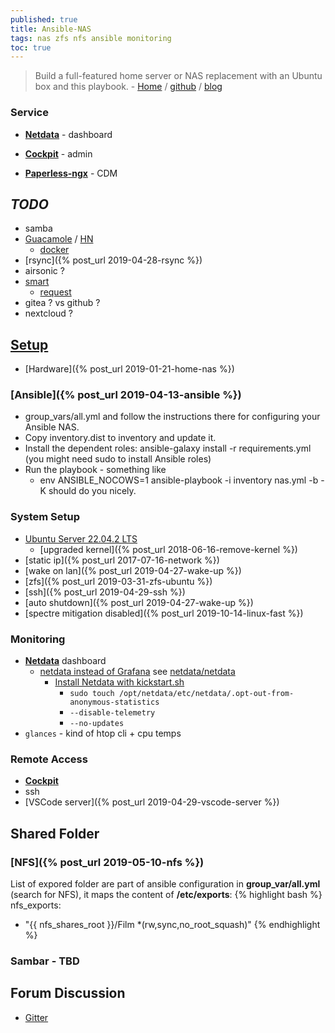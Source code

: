 ```yaml
---
published: true
title: Ansible-NAS
tags: nas zfs nfs ansible monitoring
toc: true
---
```

>  Build a full-featured home server or NAS replacement with an Ubuntu box and this playbook. - [Home](https://ansible-nas.io/blog/) / [github](https://github.com/davestephens/ansible-nas) / [blog](https://davidstephens.uk/2019/01/02/an-update-on-ansible-nas/)

### Service
- [**Netdata**](http://192.168.0.125:19999) - dashboard
- [**Cockpit**](http://192.168.0.125:9090)  - admin

- [**Paperless-ngx**](http://192.168.0.125:8000) - CDM


## _TODO_
- samba 
- [Guacamole](https://guacamole.apache.org/doc/gug/users-guide.html) / [HN](https://news.ycombinator.com/item?id=39867702)
	- [docker](https://guacamole.apache.org/doc/gug/guacamole-docker.html)
- [rsync]({% post_url 2019-04-28-rsync %})
- airsonic ?
- [smart](https://help.ubuntu.com/community/Smartmontools)
	- [request](https://github.com/davestephens/ansible-nas/issues/2)
- gitea ? vs github ?
- nextcloud ?

 
## [Setup](https://github.com/davestephens/ansible-nas)

- [Hardware]({% post_url 2019-01-21-home-nas %})


### [Ansible]({% post_url 2019-04-13-ansible %})
- group_vars/all.yml and follow the instructions there for configuring your Ansible NAS.
- Copy inventory.dist to inventory and update it.
- Install the dependent roles: ansible-galaxy install -r requirements.yml (you might need sudo to install Ansible roles)
- Run the playbook - something like 
	- env ANSIBLE_NOCOWS=1 ansible-playbook -i inventory nas.yml -b -K should do you nicely.

### System Setup
- [Ubuntu Server 22.04.2 LTS](https://www.ubuntu.com/download/server)
	- [upgraded kernel]({% post_url 2018-06-16-remove-kernel %})
- [static ip]({% post_url 2017-07-16-network %})
- [wake on lan]({% post_url 2019-04-27-wake-up %})
- [zfs]({% post_url 2019-03-31-zfs-ubuntu %})
- [ssh]({% post_url 2019-04-29-ssh %})
- [auto shutdown]({% post_url 2019-04-27-wake-up %})
- [spectre mitigation disabled]({% post_url 2019-10-14-linux-fast %})

### Monitoring
- [**Netdata**](http://192.168.0.125:19999) dashboard
	- [netdata instead of Grafana](https://github.com/davestephens/ansible-nas/issues/8) see [netdata/netdata](https://github.com/netdata/netdata)
		- [Install Netdata with kickstart.sh](https://learn.netdata.cloud/docs/netdata-agent/installation/linux)
			- `sudo touch /opt/netdata/etc/netdata/.opt-out-from-anonymous-statistics`
			- `--disable-telemetry`
			- `--no-updates`
- `glances` - kind of htop cli + cpu temps
    
### Remote Access
- [**Cockpit**](http://192.168.0.125:9090)
- ssh
- [VSCode server]({% post_url 2019-04-29-vscode-server %})

## Shared Folder

### [NFS]({% post_url 2019-05-10-nfs %})

List of expored folder are part of ansible configuration in **group_var/all.yml** (search for NFS), it maps the content of **/etc/exports**:
{% highlight bash %}
nfs_exports:
  - "{{ nfs_shares_root }}/Film *(rw,sync,no_root_squash)"
{% endhighlight %}

### Sambar - TBD

## Forum Discussion
- [Gitter](https://gitter.im/Ansible-NAS/Chat)
